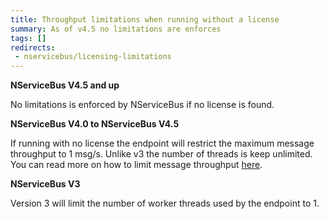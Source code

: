 ```yaml
---
title: Throughput limitations when running without a license
summary: As of v4.5 no limitations are enforces
tags: []
redirects:
 - nservicebus/licensing-limitations
---
```


**NServiceBus V4.5 and up**

No limitations is enforced by NServiceBus if no license is found.

**NServiceBus V4.0 to NServiceBus V4.5**

If running with no license the endpoint will restrict the maximum message throughput to 1 msg/s. Unlike v3 the number of threads is keep unlimited. You can read more on how to limit message throughput [here](/nservicebus/operations/throughput.md).

**NServiceBus V3**

Version 3 will limit the number of worker threads used by the endpoint to 1.